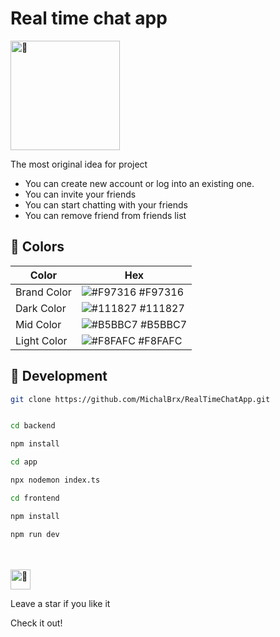 # Real time chat app

<img src="https://fonts.gstatic.com/s/e/notoemoji/latest/1f680/512.gif" alt="🚀" width="175" height="175">

The most original idea for project 

* You can create new account or log into an existing one.
* You can invite your friends
* You can start chatting with your friends
* You can remove friend from friends list

## 🎨 Colors 

| Color           | Hex                                                                  |
| --------------- | -------------------------------------------------------------------- |
| Brand Color     | ![#F97316](https://via.placeholder.com/15/F97316/F97316.png) #F97316 |
| Dark Color      | ![#111827](https://via.placeholder.com/15/111827/111827.png) #111827 |
| Mid Color       | ![#B5BBC7](https://via.placeholder.com/15/B5BBC7/B5BBC7.png) #B5BBC7 |
| Light Color     | ![#F8FAFC](https://via.placeholder.com/15/F8FAFC/F8FAFC.png) #F8FAFC |

## 📔 Development

```bash
git clone https://github.com/MichalBrx/RealTimeChatApp.git
```

```bash

cd backend

npm install

cd app

npx nodemon index.ts
```
```bash
cd frontend

npm install

npm run dev
```



<br/>
<br/>

<img src="https://fonts.gstatic.com/s/e/notoemoji/latest/1f31f/512.gif" alt="🌟" width="32" height="32">

Leave a star if you like it 

Check it out!
